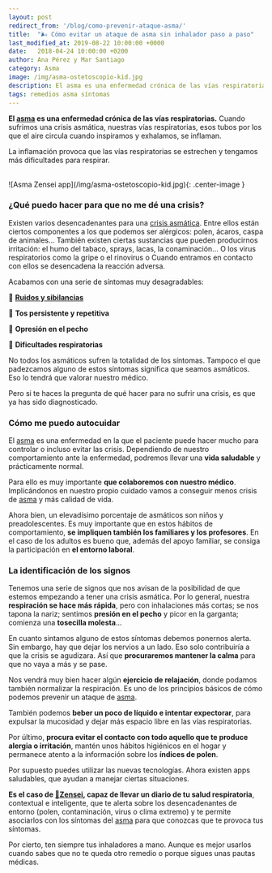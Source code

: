 ```yaml
---
layout: post
redirect_from: '/blog/como-prevenir-ataque-asma/'
title:  "🌬️ Cómo evitar un ataque de asma sin inhalador paso a paso"
last_modified_at: 2019-08-22 10:00:00 +0000
date:   2018-04-24 10:00:00 +0200
author: Ana Pérez y Mar Santiago
category: Asma
image: /img/asma-ostetoscopio-kid.jpg
description: El asma es una enfermedad crónica de las vías respiratorias. Cuando sufrimos una crisis asmática, nuestras vías respiratorias,...
tags: remedios asma síntomas
---
```


**El [asma](https://medlineplus.gov/spanish/ency/article/000141.htm) es una enfermedad crónica de las vías respiratorias.** Cuando sufrimos una crisis asmática, nuestras vías respiratorias, esos tubos por los que el aire circula cuando inspiramos y exhalamos, se inflaman.

La inflamación provoca que las vías respiratorias se estrechen y tengamos más dificultades para respirar.

<br>
![Asma Zensei app](/img/asma-ostetoscopio-kid.jpg){: .center-image }
<br>

### ¿Qué puedo hacer para que no me dé una crisis?

Existen varios desencadenantes para una [crisis asmática](https://kidshealth.org/es/teens/flare-up-esp.html). Entre ellos están ciertos componentes a los que podemos ser alérgicos: polen, ácaros, caspa de animales… También existen ciertas sustancias que pueden producirnos irritación: el humo del tabaco, sprays, lacas, la conaminación… O los virus respiratorios como la gripe o el rinovirus o Cuando entramos en contacto con ellos se desencadena la reacción adversa.

Acabamos con una serie de síntomas muy desagradables:

🤧 **[Ruidos y sibilancias](https://zenseiapp.com/blog/2018/05/08/sibilancias-pitidos-respiratorios/)**

🤧 **Tos persistente y repetitiva**

🤧 **Opresión en el pecho**

🤧 **Dificultades respiratorias**

No todos los asmáticos sufren la totalidad de los síntomas. Tampoco el que padezcamos alguno de estos síntomas significa que seamos asmáticos. Eso lo tendrá que valorar nuestro médico.

Pero si te haces la pregunta de qué hacer para no sufrir una crisis, es que ya has sido diagnosticado.

### Cómo me puedo autocuidar

El [asma](https://medlineplus.gov/spanish/ency/article/000141.htm) es una enfermedad en la que el paciente puede hacer mucho para controlar o incluso evitar las crisis. Dependiendo de nuestro comportamiento ante la enfermedad, podremos llevar una **vida saludable** y prácticamente normal.

Para ello es muy importante **que colaboremos con nuestro médico**. Implicándonos en nuestro propio cuidado vamos a conseguir menos crisis de [asma](https://medlineplus.gov/spanish/ency/article/000141.htm) y más calidad de vida.

Ahora bien, un elevadísimo porcentaje de asmáticos son niños y preadolescentes. Es muy importante que en estos hábitos de comportamiento, **se impliquen también los familiares y los profesores**. En el caso de los adultos es bueno que, además del apoyo familiar, se consiga la participación en **el entorno laboral**.

### La identificación de los signos

Tenemos una serie de signos que nos avisan de la posibilidad de que estemos empezando a tener una crisis asmática. Por lo general, nuestra **respiración se hace más rápida**, pero con inhalaciones más cortas; se nos tapona la nariz; sentimos **presión en el pecho** y picor en la garganta; comienza una **tosecilla molesta**…

En cuanto sintamos alguno de estos síntomas debemos ponernos alerta. Sin embargo, hay que dejar los nervios a un lado. Eso solo contribuiría a que la crisis se agudizara. Así que **procuraremos mantener la calma** para que no vaya a más y se pase. 

Nos vendrá muy bien hacer algún **ejercicio de relajación**, donde podamos también normalizar la respiración. Es uno de los principios básicos de cómo podemos prevenir un ataque de [asma](https://medlineplus.gov/spanish/ency/article/000141.htm).

También podemos **beber un poco de líquido e intentar expectorar**, para expulsar la mucosidad y dejar más espacio libre en las vías respiratorias.

Por último, **procura evitar el contacto con todo aquello que te produce alergia o irritación**, mantén unos hábitos higiénicos en el hogar y permanece atento a la información sobre los **índices de polen**.

Por supuesto puedes utilizar las nuevas tecnologías. Ahora existen apps saludables, que ayudan a manejar ciertas situaciones. 

**Es el caso de [📱Zensei](https://zenseiapp.com), capaz de llevar un diario de tu salud respiratoria**, contextual e inteligente, que te alerta sobre los desencadenantes de entorno (polen, contaminación, virus o clima extremo) y te permite asociarlos con los síntomas del [asma](https://medlineplus.gov/spanish/ency/article/000141.htm) para que conozcas que te provoca tus síntomas.

Por cierto, ten siempre tus inhaladores a mano. Aunque es mejor usarlos cuando sabes que no te queda otro remedio o porque sigues unas pautas médicas.


